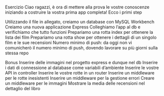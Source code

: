 Esercizio
Ciao ragazzi, è ora di mettere alla prova le vostre conoscenze iniziando a costruire la vostra prima app completa! Ecco i primi step

Utilizzando il file in allegato, creiamo un database con MySQL Workbench
Creiamo una nuova applicazione Express
Colleghiamo l’app al db e verifichiamo che tutto funzioni
Prepariamo una rotta index per ottenere la lista dei film
Prepariamo una rotta show per ottenere i dettagli di un singolo film e le sue recensioni
Numero minimo di push: da oggi non vi comunicherò il numero minimo di push, dovendo lavorare su più giorni sulla stessa repo

Bonus
Inserire delle immagini nel progetto express e dunque nel db
Inserire i dati di connessione al database come variabili d’ambiente
Inserire le vostre API in controller
Inserire le vostre rotte in un router
Inserire un middleware per le rotte inesistenti
Inserire un middleware per la gestione errori
Creare un middleware per le immagini
Mostrare la media delle recensioni nel dettaglio del libro
